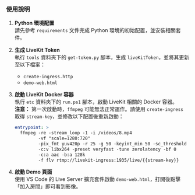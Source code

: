 ### 使用說明

1. **Python 環境配置**  
   請先參考 `requirements` 文件完成 Python 環境的初始配置，並安裝相關套件。

2. **生成 LiveKit Token**  
   執行 `tools` 資料夾下的 `get-token.py` 腳本，生成 `liveKitToken`，並將其更新至以下檔案：  
   - `create-ingress.http`  
   - `demo-web.html`

3. **啟動 LiveKit Docker 容器**  
   執行 `etc` 資料夾下的 `run.ps1` 腳本，啟動 LiveKit 相關的 Docker 容器。  
   **注意：** 第一次啟動時，`ffmpeg` 可能無法正常運作。請使用 `create-ingress` 取得 `stream-key`，並修改以下配置後重新啟動：

   ```yaml
   entrypoint: >
     ffmpeg -re -stream_loop -1 -i /videos/8.mp4
            -vf "scale=1280:720"
            -pix_fmt yuv420p -r 25 -g 50 -keyint_min 50 -sc_threshold 0
            -c:v libx264 -preset veryfast -tune zerolatency -bf 0
            -c:a aac -b:a 128k
            -f flv rtmp://livekit-ingress:1935/live/{{stream-key}}
   ```

4. **啟動 Demo 頁面**  
   使用 VS Code 的 Live Server 擴充套件啟動 `demo-web.html`，打開後點擊「加入房間」即可看到影像。
